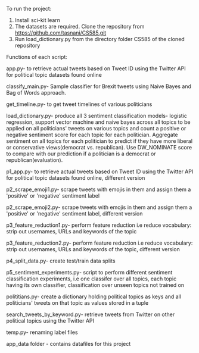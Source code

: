 To run the project: 
1) Install sci-kit learn
2) The datasets are required. Clone the repository from https://github.com/tasnani/CS585.git
3) Run load_dictionary.py from the directory folder CS585 of the cloned repository

Functions of each script:

app.py- to retrieve actual tweets based on Tweet ID using the Twitter API for political topic datasets found online

classify_main.py- Sample classifier for Brexit tweets using Naive Bayes and Bag of Words approach. 

get_timeline.py- to get tweet timelines of various politicians 

load_dictionary.py- produce all 3 sentiment classification models- logistic regression, support vector machine and naive bayes across all topics to be applied on all politicians' tweets on various topics and count a positive or negative sentiment score for each topic for each politician. Aggregate sentiment on all topics for each politician to predict if they have more liberal or conservative views(democrat vs. republican). Use DW_NOMINATE score to compare with our prediction if a politician is a democrat or republican(evaluation).

p1_app.py- to retrieve actual tweets based on Tweet ID using the Twitter API for political topic datasets found online, different version

p2_scrape_emoji1.py- scrape tweets with emojis in them and assign them a 'positive' or 'negative' sentiment label

p2_scrape_emoji2.py- scrape tweets with emojis in them and assign them a 'positive' or 'negative' sentiment label, different version

p3_feature_reduction1.py- perform feature reduction i.e reduce vocabulary: strip out usernames, URLs and keywords of the topic

p3_feature_reduction2.py- perform feature reduction i.e reduce vocabulary: strip out usernames, URLs and keywords of the topic, different version

p4_split_data.py- create test/train data splits

p5_sentiment_experiments.py- script to perform different sentiment classification experiments, i.e one classifer over all topics, each topic having its own classifier, classification over unseen topics not trained on

polititians.py- create a dictionary holding political topics as keys and all politicians' tweets on that topic as values stored in a tuple

search_tweets_by_keyword.py- retrieve tweets from Twitter on other political topics using the Twitter API

temp.py- renaming label files

app_data folder - contains datafiles for this project
